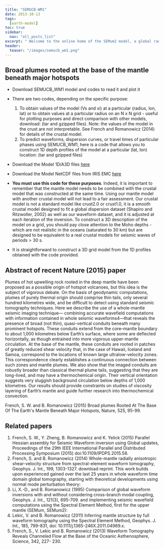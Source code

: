 ```yaml
---
title: "SEMUCB-WM1"
date: 2013-10-13
tags:
  [earth-model]
toc: true
sidebar:
  nav: "all_posts_list"
excerpt: " Welcome to the online home of the SEMum2 model, a global radially anisotropic shear-velocity model of the earth's upper mantle and transition zone. "
header:
  teaser: "/images/semucb_wm1.png"
---
```


## Broad plumes rooted at the base of the mantle beneath major hotspots
- Download SEMUCB_WM1 model and codes to read it and plot it
- There are two codes, depending on the specific purpose:
  1. To obtain values of the model (Vs and xi) at a particular (radius, lon, lat) or to obtain values at a particular radius on an N x N grid - useful for plotting purposes and direct comparison with other models, download: (tar and gzipped files). Note: the values of the model in the crust are not interpretable. See French and Romanowicz (2014) for details of the crustal model.
  2. To predict waveforms, dispersion curves, or travel times of particular phases using SEMUCB_WM1, here is a code that allows you to construct 1D depth profiles of the model at a particular (lat, lon) location: (tar and gzipped files)


- Download the Model 1D/A3D files <a href="https://github.com/bsl-group/SEMUCB-WM1-Model" class="btn btn--success">here</a>

- Download the Model NetCDF files from IRIS EMC <a href="https://ds.iris.edu/ds/products/emc-semucb-wm1/" class="btn btn--success">here</a>


- __You must use this code for these purposes__. Indeed, it is important to remember that the mantle model needs to be combined with the crustal model that was constructed at the same time. Using our mantle model with another crustal model will not lead to a fair assessment. Our crustal model is not a standard model like crust2.0 or crust1.0, it is a smooth crustal model designed to fit a global dispersion dataset (Shapiro and Ritzwoller, 2002) as well as our waveform dataset, and it is adjusted at each iteration of the inversion. To construct a 3D description of the model on a grid, you should pay close attention to the Moho depths - which are not realistic in the oceans (saturated to 30 km) but are designed to be equivalent to a real crustal models for seismic waves of periods > 30 s.

- It is straightforward to construct a 3D grid model from the 1D profiles obtained with the code provided.

## Abstract of recent Nature (2015) paper
Plumes of hot upwelling rock rooted in the deep mantle have been proposed as a possible origin of hotspot volcanoes, but this idea is the subject of vigorous debate. On the basis of geodynamic computations, plumes of purely thermal origin should comprise thin tails, only several hundred kilometres wide, and be difficult to detect using standard seismic tomography techniques. Here we describe the use of a whole-mantle seismic imaging technique— combining accurate wavefield computations with information contained in whole seismic waveforms4—that reveals the presence of broad (not thin), quasi-vertical conduits beneath many prominent hotspots. These conduits extend from the core–mantle boundary to about 1,000 kilometres below Earth’s surface, where some are deflected horizontally, as though entrained into more vigorous upper-mantle circulation. At the base of the mantle, these conduits are rooted in patches of greatly reduced shear velocity that, in the case of Hawaii, Iceland and Samoa, correspond to the locations of known large ultralow-velocity zones. This correspondence clearly establishes a continuous connection between such zones and mantle plumes. We also show that the imaged conduits are robustly broader than classical thermal plume tails, suggesting that they are long-lived, and may have a thermochemical origin. Their vertical orientation suggests very sluggish background circulation below depths of 1,000 kilometres. Our results should provide constraints on studies of viscosity layering of Earth’s mantle and guide further research into thermochemical convection.

French, S. W. and B. Romanowicz (2015) Broad plumes Rooted At The Base Of The Earth's Mantle Beneath Major Hotspots, Nature, 525, 95-99.

## Related papers
1. French, S. W., Y. Zheng, B. Romanowicz and K. Yelick (2015) Parallel Hessian assembly for Seismic Waveform inversion using Global updates, Proceedings of the 29th IEEE International Parallel and Distributed Processing Symposium (2015) doi:10.1109/IPDPS.2015.58.
1. French, S. and B. Romanowicz (2014) Whole-mantle radially anisotropic shear-velocity structure from spectral-element waveform tomography, Geophys. J. Int., 199, 1303-1327. download reprint. This work builds upon experienced gained over the last 25 years in whole waveform time domain global tomography, starting with theoretical developments using normal mode perturbation theory:
1. Li, X.-D., and B. Romanowicz (1995) Comparison of global waveform inversions with and without considering cross-branch modal coupling, Geophys. J. Int., 121(3), 695-709. and implementing seismic wavefield computations using the Spectral Element Method, first for the upper mantle (SEMum, SEMum2):
1. Lekic, V. and B. Romanowicz (2011) Inferring mantle structure by full waveform tomography using the Spectral Element Method, Geophys. J. Int., 185, 799-831, doi: 10.1111/j.1365-246X.2011.04969.x.
1. French, S., V. Lekic and B. Romanowicz (2013) Waveform Tomography Reveals Channeled Flow at the Base of the Oceanic Asthenosphere, Science, 342, 227- 230.
